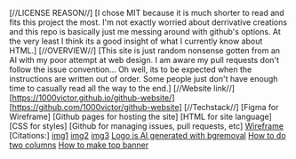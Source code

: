 [//LICENSE REASON//]
[I chose MIT because it is much shorter to read and fits this project the most. I'm not exactly worried about derrivative creations and this repo is basically just me messing around with github's options. At the very least I think its a good insight of what I currently know about HTML.]
[//OVERVIEW//] 
[This site is just random nonsense gotten from an AI with my poor attempt at web design. I am aware my pull requests don't follow the issue convention... Oh well, its to be expected when the instructions are written out of order. Some people just don't have enough time to casually read all the way to the end.]
[//Website link//]
[https://1000victor.github.io/github-website/]
[https://github.com/1000victor/github-website]
[//Techstack//]
[Figma for Wireframe]
[Github pages for hosting the site]
[HTML for site language]
[CSS for styles]
[Github for managing issues, pull requests, etc]
[Wireframe](./Wireframe.pdf)
[Citations:] 
[img1](https://th.bing.com/th/id/OIP.WXiNsTOTCqeuCVKJ5fXUFwHaF7?pid=ImgDet&rs=1)
[img2](https://th.bing.com/th/id/OIP.QmUrrcVwzRw-nnXBjHP8OAHaFc?pid=ImgDet&rs=1)
[img3](https://th.bing.com/th/id/OIP.ms-b8e7eoWK31R4CvwgbJwHaEN?pid=ImgDet&rs=1)
[Logo is AI generated with bgremoval](./images/logo.png)
[How to do two columns](https://www.w3schools.com/howto/howto_css_two_columns.asp)
[How to make top banner](https://www.youtube.com/watch?v=x-LVUk2IxDU)

